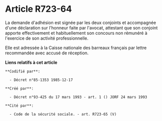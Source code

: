 # Article R723-64

La demande d'adhésion est signée par les deux conjoints et accompagnée d'une déclaration sur l'honneur faite par l'avocat,
attestant que son conjoint apporte effectivement et habituellement son concours non rémunéré à l'exercice de son activité
professionnelle.

Elle est adressée à la Caisse nationale des barreaux français par lettre recommandée avec accusé de réception.

**Liens relatifs à cet article**

	**Codifié par**:

	  - Décret n°85-1353 1985-12-17

	**Créé par**:

	  - Décret n°93-425 du 17 mars 1993 - art. 1 () JORF 24 mars 1993

	**Cité par**:

	  - Code de la sécurité sociale. - art. R723-65 (V)
